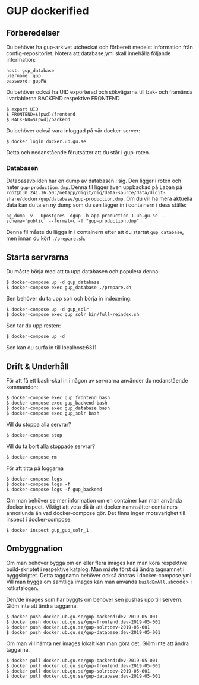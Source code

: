 # GUP dockerified #

## Förberedelser ##
Du behöver ha gup-arkivet utcheckat och förberett medelst information från config-repositoriet. Notera att database.yml skall innehålla följande information:

```
host: gup_database
username: gup
password: gupPW
```

Du behöver också ha UID exporterad och sökvägarna till bak- och framända i variablerna BACKEND respektive FRONTEND 

```
$ export UID
$ FRONTEND=$(pwd)/frontend
$ BACKEND=$(pwd)/backend
```

Du behöver också vara inloggad på vår docker-server:
```
$ docker login docker.ub.gu.se
```

Detta och nedanstående förutsätter att du står i gup-roten.

### Databasen ###
Databasavbilden har en dump av databasen i sig. Den ligger i roten och heter ```gup-production.dmp```. Denna fil ligger även uppbackad på Laban på ```root@130.241.16.50:/netapp/digit/dig/data-source/data/digit-share/docker/gup/database/gup-production.dmp```. Om du vill ha mera aktuella data kan du ta en ny dump som du sen lägger in i containern i dess ställe:
```
pg_dump -v  -Upostgres -dgup -h app-production-1.ub.gu.se --schema='public' --format=c -f "gup-production.dmp"
```
Denna fil måste du lägga in i containern efter att du startat ```gup_database```, men innan du kört ```./prepare.sh```.

## Starta servrarna ##
Du måste börja med att ta upp databasen och populera denna:
```
$ docker-compose up -d gup_database
$ docker-compose exec gup_database ./prepare.sh
```

Sen behöver du ta upp solr och börja in indexering:
```
$ docker-compose up -d gup_solr
$ docker-compose exec gup_solr bin/full-reindex.sh
```

Sen tar du upp resten:
```
$ docker-compose up -d
```

Sen kan du surfa in till localhost:6311

## Drift & Underhåll ##
För att få ett bash-skal in i någon av servrarna använder du nedanstående kommandon:
```
$ docker-compose exec gup_frontend bash
$ docker-compose exec gup_backend bash
$ docker-compose exec gup_database bash
$ docker-compose exec gup_solr bash
```

Vill du stoppa alla servrar?
```
$ docker-compose stop
```

Vill du ta bort alla stoppade servrar?
```
$ docker-compose rm
```

För att titta på loggarna
```
$ docker-compose logs
$ docker-compose logs -f
$ docker-compose logs -f gup_backend
```

Om man behöver se mer information om en container kan man använda docker inspect. Viktigt att veta då är att docker namnsätter containers annorlunda än vad docker-compose gör. Det finns ingen motsvarighet till inspect i docker-compose.
```
$ docker inspect gup_gup_solr_1
```


## Ombyggnation ##
Om man behöver bygga om en eller flera images kan man köra respektive build-skriptet i respektive katalog. Man måste först då ändra tagnamnet i byggskriptet. Detta taggnamn behöver också ändras i docker-compose.yml. Vill man bygga om samtliga images kan man använda <code>buildEmAll.sh</code>code> i rotkatalogen.

Den/de images som har byggts om behöver sen pushas upp till servern. Glöm inte att ändra taggarna.
```
$ docker push docker.ub.gu.se/gup-backend:dev-2019-05-001
$ docker push docker.ub.gu.se/gup-frontend:dev-2019-05-001
$ docker push docker.ub.gu.se/gup-solr:dev-2019-05-001
$ docker push docker.ub.gu.se/gup-database:dev-2019-05-001
```

Om man vill hämta ner images lokalt kan man göra det. Glöm inte att ändra taggarna.
```
$ docker pull docker.ub.gu.se/gup-backend:dev-2019-05-001
$ docker pull docker.ub.gu.se/gup-frontend:dev-2019-05-001
$ docker pull docker.ub.gu.se/gup-solr:dev-2019-05-001
$ docker pull docker.ub.gu.se/gup-database:dev-2019-05-001
```

